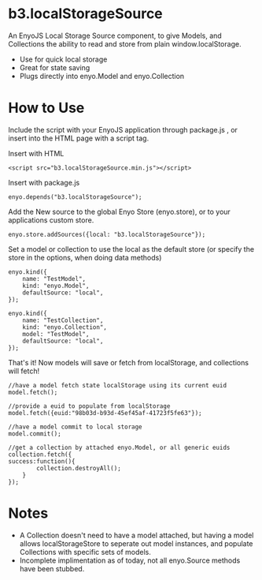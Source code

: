 b3.localStorageSource
=====================

An EnyoJS Local Storage Source component, to give Models, and Collections the ability to read and store from plain window.localStorage.

* Use for quick local storage
* Great for state saving
* Plugs directly into enyo.Model and enyo.Collection

How to Use
=====================

Include the script with your EnyoJS application through package.js , or insert into the HTML page with a script tag.

Insert with HTML

    <script src="b3.localStorageSource.min.js"></script>

Insert with package.js

    enyo.depends("b3.localStorageSource");

Add the New source to the global Enyo Store (enyo.store), or to your applications custom store.

    enyo.store.addSources({local: "b3.localStorageSource"});

Set a model or collection to use the local as the default store (or specify the store in the options, when doing data methods)

    enyo.kind({
        name: "TestModel",
        kind: "enyo.Model",
        defaultSource: "local",
    });

    enyo.kind({
        name: "TestCollection",
        kind: "enyo.Collection",
        model: "TestModel",
        defaultSource: "local",
    });

That's it! Now models will save or fetch from localStorage, and collections will fetch!

    //have a model fetch state localStorage using its current euid
    model.fetch();

    //provide a euid to populate from localStorage
    model.fetch({euid:"98b03d-b93d-45ef45af-41723f5fe63"});

    //have a model commit to local storage
    model.commit();

    //get a collection by attached enyo.Model, or all generic euids
    collection.fetch({
    success:function(){
            collection.destroyAll();
        }
    });

Notes
=====================

* A Collection doesn't need to have a model attached, but having a model allows localStorageStore to seperate out model instances, and populate Collections with specific sets of models.
* Incomplete implimentation as of today, not all enyo.Source methods have been stubbed.
